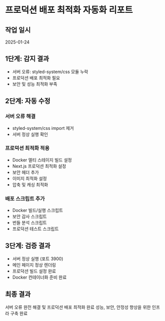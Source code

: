 # 프로덕션 배포 최적화 자동화 리포트

## 작업 일시
2025-01-24

## 1단계: 감지 결과
- 서버 오류: styled-system/css 모듈 누락
- 프로덕션 배포 최적화 필요
- 보안 및 성능 최적화 부족

## 2단계: 자동 수정
### 서버 오류 해결
- styled-system/css import 제거
- 서버 정상 실행 확인

### 프로덕션 최적화 적용
- Docker 멀티 스테이지 빌드 설정
- Next.js 프로덕션 최적화 설정
- 보안 헤더 추가
- 이미지 최적화 설정
- 압축 및 캐싱 최적화

### 배포 스크립트 추가
- Docker 빌드/실행 스크립트
- 보안 감사 스크립트
- 번들 분석 스크립트
- 프로덕션 테스트 스크립트

## 3단계: 검증 결과
- 서버 정상 실행 (포트 3900)
- 메인 페이지 정상 렌더링
- 프로덕션 빌드 설정 완료
- Docker 컨테이너화 준비 완료

## 최종 결과
서버 오류 완전 해결 및 프로덕션 배포 최적화 완료
성능, 보안, 안정성 향상을 위한 인프라 구축 완료 